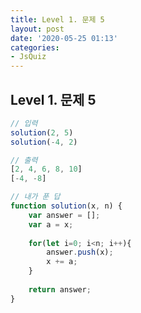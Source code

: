 ```yaml
---
title: Level 1. 문제 5
layout: post
date: '2020-05-25 01:13'
categories:
- JsQuiz
---
```


## Level 1. 문제 5

```javascript
// 입력
solution(2, 5)
solution(-4, 2)

// 출력
[2, 4, 6, 8, 10]
[-4, -8]
```

```javascript
// 내가 푼 답
function solution(x, n) {
    var answer = [];
    var a = x;
    
    for(let i=0; i<n; i++){
        answer.push(x);
        x += a;
    }
    
    return answer;
}
```